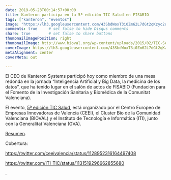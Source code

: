 ```yaml
---
date: 2019-05-23T00:14:57+00:00
title: Kanteron participa en la 5ª edición TIC Salud en FISABIO
tags: ["kanteron", "eventos"]
image: "https://lh3.googleusercontent.com/43SbdWoxT3i0Zm62L7dGt2qKzyc2upvs09zTgJGiA2rbunoi-C7aSNxjxN03uNS_lfDBe560hCAAm9-OJ3_M2XZNgSTHERa_8V8RRDNIiY00bFXflnVZRNAFdIdHFf3Q9h7OjR3Exas=w1920-h1080"
comments: true     # set false to hide Disqus comments
share: true        # set false to share buttons
thumbnailImagePosition: right
thumbnailImage: http://www.bioval.org/wp-content/uploads/2015/02/TIC-SALUD-700X300-1.png
coverImage: https://lh3.googleusercontent.com/43SbdWoxT3i0Zm62L7dGt2qKzyc2upvs09zTgJGiA2rbunoi-C7aSNxjxN03uNS_lfDBe560hCAAm9-OJ3_M2XZNgSTHERa_8V8RRDNIiY00bFXflnVZRNAFdIdHFf3Q9h7OjR3Exas=w1920-h1080
metaAlignment: center
coverMeta: out

---
```


El CEO de Kanteron Systems participó hoy como miembro de una mesa redonda en la jornada “Inteligencia Artificial y Big Data, la medicina de los datos”, que ha tenido lugar en el salón de actos de FISABIO (Fundación para el Fomento de la Investigación Sanitaria y Biomédica de la Comunitat Valenciana).


<!--more-->

El evento, [5ª edición TIC Salud](http://www.bioval.org/blog/2019/05/23/5a-edicion-tic-salud-inteligencia-artificial-y-big-data-la-medicina-de-los-datos/), está organizado por el Centro Europeo de Empresas Innovadoras de Valencia (CEEI), el Cluster Bio de la Comunidad Valenciana (BIOVAL) y el Instituto de Tecnología e Informática (ITI), junto con la Generalitat Valenciana (GVA).

[Resumen](http://www.emprenemjunts.es/index.php?op=8&n=18904).

Cobertura:

https://twitter.com/ceeivalencia/status/1128952316164497408

https://twitter.com/ITI_TIC/status/1131519296662855680

.
